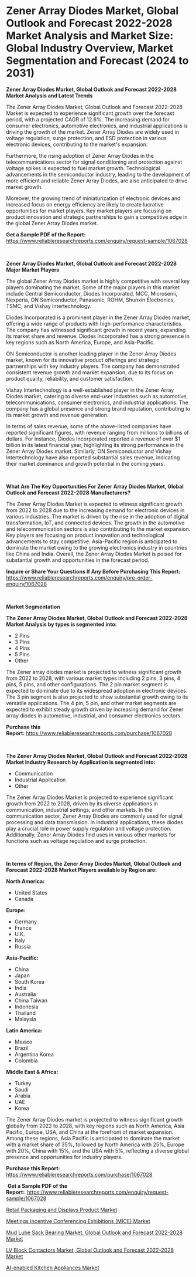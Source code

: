 <p><h1>Zener Array Diodes Market, Global Outlook and Forecast 2022-2028 Market Analysis and Market Size: Global Industry Overview, Market Segmentation and Forecast (2024 to 2031)</h1></p><p><strong>Zener Array Diodes Market, Global Outlook and Forecast 2022-2028 Market Analysis and Latest Trends</strong></p>
<p><p>The Zener Array Diodes Market, Global Outlook and Forecast 2022-2028 Market is expected to experience significant growth over the forecast period, with a projected CAGR of 12.6%. The increasing demand for consumer electronics, automotive electronics, and industrial applications is driving the growth of the market. Zener Array Diodes are widely used in voltage regulation, surge protection, and ESD protection in various electronic devices, contributing to the market's expansion.</p><p>Furthermore, the rising adoption of Zener Array Diodes in the telecommunications sector for signal conditioning and protection against voltage spikes is expected to fuel market growth. Technological advancements in the semiconductor industry, leading to the development of more efficient and reliable Zener Array Diodes, are also anticipated to drive market growth.</p><p>Moreover, the growing trend of miniaturization of electronic devices and increased focus on energy efficiency are likely to create lucrative opportunities for market players. Key market players are focusing on product innovation and strategic partnerships to gain a competitive edge in the global Zener Array Diodes market.</p></p>
<p><strong>Get a Sample PDF of the Report:&nbsp;</strong> <a href="https://www.reliableresearchreports.com/enquiry/request-sample/1067028">https://www.reliableresearchreports.com/enquiry/request-sample/1067028</a></p>
<p>&nbsp;</p>
<p><strong>Zener Array Diodes Market, Global Outlook and Forecast 2022-2028 Major Market Players</strong></p>
<p><p>The global Zener Array Diodes market is highly competitive with several key players dominating the market. Some of the major players in this market include Central Semiconductor, Diodes Incorporated, MCC, Microsemi, Nexperia, ON Semiconductor, Panasonic, ROHM, Shunxin Electronics, TSMC, and Vishay Intertechnology.</p><p>Diodes Incorporated is a prominent player in the Zener Array Diodes market, offering a wide range of products with high-performance characteristics. The company has witnessed significant growth in recent years, expanding its market share and revenue. Diodes Incorporated has a strong presence in key regions such as North America, Europe, and Asia-Pacific.</p><p>ON Semiconductor is another leading player in the Zener Array Diodes market, known for its innovative product offerings and strategic partnerships with key industry players. The company has demonstrated consistent revenue growth and market expansion, due to its focus on product quality, reliability, and customer satisfaction.</p><p>Vishay Intertechnology is a well-established player in the Zener Array Diodes market, catering to diverse end-user industries such as automotive, telecommunications, consumer electronics, and industrial applications. The company has a global presence and strong brand reputation, contributing to its market growth and revenue generation.</p><p>In terms of sales revenue, some of the above-listed companies have reported significant figures, with revenue ranging from millions to billions of dollars. For instance, Diodes Incorporated reported a revenue of over $1 billion in its latest financial year, highlighting its strong performance in the Zener Array Diodes market. Similarly, ON Semiconductor and Vishay Intertechnology have also reported substantial sales revenue, indicating their market dominance and growth potential in the coming years.</p></p>
<p>&nbsp;</p>
<p><strong>What Are The Key Opportunities For Zener Array Diodes Market, Global Outlook and Forecast 2022-2028 Manufacturers?</strong></p>
<p><p>The Zener Array Diodes Market is expected to witness significant growth from 2022 to 2028 due to the increasing demand for electronic devices in various industries. The market is driven by the rise in the adoption of digital transformation, IoT, and connected devices. The growth in the automotive and telecommunication sectors is also contributing to the market expansion. Key players are focusing on product innovation and technological advancements to stay competitive. Asia-Pacific region is anticipated to dominate the market owing to the growing electronics industry in countries like China and India. Overall, the Zener Array Diodes Market is poised for substantial growth and opportunities in the forecast period.</p></p>
<p><strong>Inquire or Share Your Questions If Any Before Purchasing This Report:</strong> <a href="https://www.reliableresearchreports.com/enquiry/pre-order-enquiry/1067028">https://www.reliableresearchreports.com/enquiry/pre-order-enquiry/1067028</a></p>
<p>&nbsp;</p>
<p><strong>Market Segmentation</strong></p>
<p><strong>The Zener Array Diodes Market, Global Outlook and Forecast 2022-2028 Market Analysis by types is segmented into:</strong></p>
<p><ul><li>2 Pins</li><li>3 Pins</li><li>4 Pins</li><li>5 Pins</li><li>Other</li></ul></p>
<p><p>The Zener array diodes market is projected to witness significant growth from 2022 to 2028, with various market types including 2 pins, 3 pins, 4 pins, 5 pins, and other configurations. The 2 pin market segment is expected to dominate due to its widespread adoption in electronic devices. The 3 pin segment is also projected to show substantial growth owing to its versatile applications. The 4 pin, 5 pin, and other market segments are expected to exhibit steady growth driven by increasing demand for Zener array diodes in automotive, industrial, and consumer electronics sectors.</p></p>
<p><strong>Purchase this Report:&nbsp;</strong><a href="https://www.reliableresearchreports.com/purchase/1067028">https://www.reliableresearchreports.com/purchase/1067028</a></p>
<p>&nbsp;</p>
<p><strong>The Zener Array Diodes Market, Global Outlook and Forecast 2022-2028 Market Industry Research by Application is segmented into:</strong></p>
<p><ul><li>Communication</li><li>Industrial Application</li><li>Other</li></ul></p>
<p><p>The Zener Array Diodes Market is projected to experience significant growth from 2022 to 2028, driven by its diverse applications in communication, industrial settings, and other markets. In the communication sector, Zener Array Diodes are commonly used for signal processing and data transmission. In industrial applications, these diodes play a crucial role in power supply regulation and voltage protection. Additionally, Zener Array Diodes find uses in various other markets for functions such as voltage regulation and surge protection.</p></p>
<p>&nbsp;</p>
<p><strong>In terms of Region, the Zener Array Diodes Market, Global Outlook and Forecast 2022-2028 Market Players available by Region are:</strong></p>
<p>
    <p> <strong> North America: </strong>
        <ul>
            <li>United States</li>
            <li>Canada</li>
        </ul>
        </p> 
    <p> <strong> Europe: </strong>
        <ul>
            <li>Germany</li>
            <li>France</li>
            <li>U.K.</li>
            <li>Italy</li>
            <li>Russia</li>
        </ul>
        </p> 
    <p> <strong> Asia-Pacific: </strong>
        <ul>
            <li>China</li>
            <li>Japan</li>
            <li>South Korea</li>
            <li>India</li>
            <li>Australia</li>
            <li>China Taiwan</li>
            <li>Indonesia</li>
            <li>Thailand</li>
            <li>Malaysia</li>
        </ul>
        </p> 
    <p> <strong> Latin America: </strong>
        <ul>
            <li>Mexico</li>
            <li>Brazil</li>
            <li>Argentina Korea</li>
            <li>Colombia</li>
        </ul>
        </p> 
    <p> <strong> Middle East & Africa: </strong>
        <ul>
            <li>Turkey</li>
            <li>Saudi</li>
            <li>Arabia</li>
            <li>UAE</li>
            <li>Korea</li>
        </ul>
    </p>
    </p>
<p><p>The Zener Array Diodes market is projected to witness significant growth globally from 2022 to 2028, with key regions such as North America, Asia Pacific, Europe, USA, and China at the forefront of market expansion. Among these regions, Asia Pacific is anticipated to dominate the market with a market share of 35%, followed by North America with 25%, Europe with 20%, China with 15%, and the USA with 5%, reflecting a diverse global presence and opportunities for industry players.</p></p>
<p><strong>Purchase this Report: </strong><a href="https://www.reliableresearchreports.com/purchase/1067028">https://www.reliableresearchreports.com/purchase/1067028</a></p>
<p>&nbsp;<strong>Get a Sample PDF of the Report:&nbsp;&nbsp;</strong><a href="https://www.reliableresearchreports.com/enquiry/request-sample/1067028">https://www.reliableresearchreports.com/enquiry/request-sample/1067028</a></p>
<p><strong></strong></p>
<p><p><a href="https://medium.com/@jonathanalvarez976/retail-packaging-and-displays-product-market-analysis-its-cagr-market-segmentation-and-global-d9345175c007">Retail Packaging and Displays Product Market</a></p><p><a href="https://medium.com/@jonathanalvarez976/analyzing-meetings-incentive-conferencing-exhibitions-mice-market-global-industry-perspective-dcdda4a8c621">Meetings Incentive Conferencing Exhibitions (MICE) Market</a></p><p><a href="https://github.com/wusalecollins540tpqoz/Market-Research-Report-List-1/blob/main/mud-lube-sack-bearing-market-global-outlook-and-forecast-2022-2028-market.md">Mud Lube Sack Bearing Market, Global Outlook and Forecast 2022-2028 Market</a></p><p><a href="https://github.com/lataunyatinikmelvin59ilbd0dv/Market-Research-Report-List-1/blob/main/lv-block-contactors-market-global-outlook-and-forecast-2022-2028-market.md">LV Block Contactors Market, Global Outlook and Forecast 2022-2028 Market</a></p><p><a href="https://medium.com/p/137913cab659/edit">AI-enabled Kitchen Appliances Market</a></p></p>